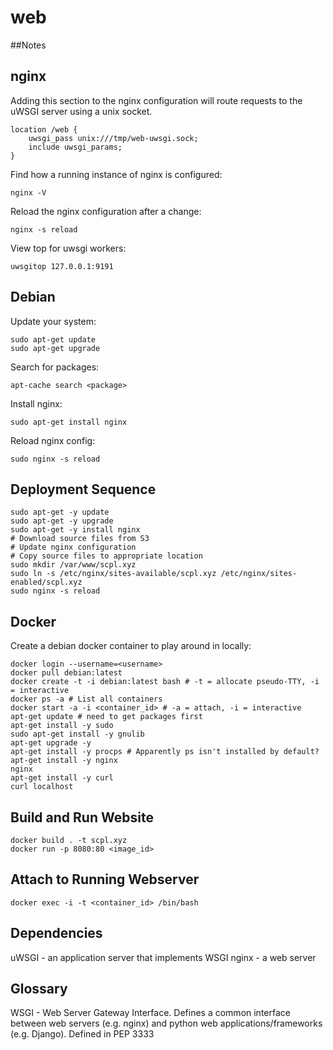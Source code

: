 # web

##Notes

## nginx

Adding this section to the nginx configuration will route requests to the uWSGI server using a unix socket.

```
location /web {                                                                                                           
    uwsgi_pass unix:///tmp/web-uwsgi.sock;                                                                                
    include uwsgi_params;                                                                                                 
}
```

Find how a running instance of nginx is configured:

```
nginx -V
```

Reload the nginx configuration after a change:

```
nginx -s reload
```

View top for uwsgi workers:

```
uwsgitop 127.0.0.1:9191
```

## Debian

Update your system:

```
sudo apt-get update
sudo apt-get upgrade
```

Search for packages:

```
apt-cache search <package>
```

Install nginx:

```
sudo apt-get install nginx
```

Reload nginx config:

```
sudo nginx -s reload
```

## Deployment Sequence

```
sudo apt-get -y update
sudo apt-get -y upgrade
sudo apt-get -y install nginx
# Download source files from S3
# Update nginx configuration
# Copy source files to appropriate location
sudo mkdir /var/www/scpl.xyz
sudo ln -s /etc/nginx/sites-available/scpl.xyz /etc/nginx/sites-enabled/scpl.xyz
sudo nginx -s reload
```

## Docker

Create a debian docker container to play around in locally:

```
docker login --username=<username>
docker pull debian:latest
docker create -t -i debian:latest bash # -t = allocate pseudo-TTY, -i = interactive
docker ps -a # List all containers
docker start -a -i <container_id> # -a = attach, -i = interactive
apt-get update # need to get packages first
apt-get install -y sudo
sudo apt-get install -y gnulib
apt-get upgrade -y
apt-get install -y procps # Apparently ps isn't installed by default?
apt-get install -y nginx
nginx
apt-get install -y curl
curl localhost
```

## Build and Run Website

```
docker build . -t scpl.xyz
docker run -p 8080:80 <image_id>
```

## Attach to Running Webserver

```
docker exec -i -t <container_id> /bin/bash
```

## Dependencies

uWSGI - an application server that implements WSGI
nginx - a web server

## Glossary

WSGI - Web Server Gateway Interface. Defines a common interface between web servers (e.g. nginx) and python web applications/frameworks (e.g. Django). Defined in PEP 3333
